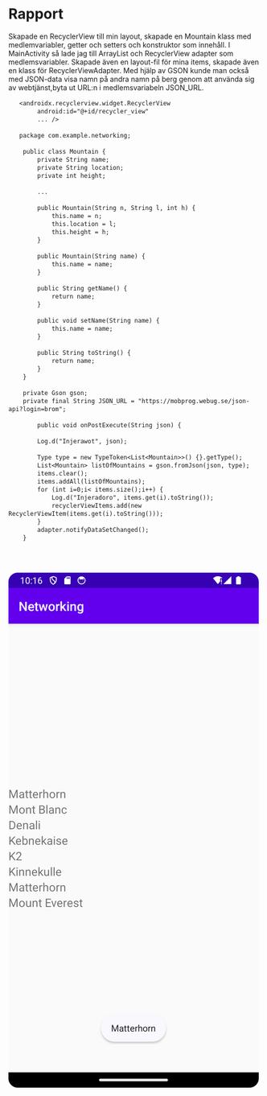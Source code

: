 
# Rapport
Skapade en RecyclerView till min layout, skapade en Mountain klass med medlemvariabler, getter och setters och konstruktor 
som innehåll. I MainActivity så lade jag till ArrayList<Mountain> och RecyclerView adapter som medlemsvariabler. 
Skapade även en layout-fil för mina items, skapade även en klass för RecyclerViewAdapter. Med hjälp av GSON kunde man också med 
JSON-data visa namn på andra namn på berg genom att använda sig av webtjänst,byta ut URL:n i medlemsvariabeln JSON_URL. 


```
   <androidx.recyclerview.widget.RecyclerView
        android:id="@+id/recycler_view"
        ... />
        
   package com.example.networking;

    public class Mountain {
        private String name;
        private String location;
        private int height;
    
        ... 
    
        public Mountain(String n, String l, int h) {
            this.name = n;
            this.location = l;
            this.height = h;
        }
    
        public Mountain(String name) {
            this.name = name;
        }
    
        public String getName() {
            return name;
        }
    
        public void setName(String name) {
            this.name = name;
        }
    
        public String toString() {
            return name;
        }
    }
    
    private Gson gson;
    private final String JSON_URL = "https://mobprog.webug.se/json-api?login=brom";
    
        public void onPostExecute(String json) {

        Log.d("Injerawot", json);

        Type type = new TypeToken<List<Mountain>>() {}.getType();
        List<Mountain> listOfMountains = gson.fromJson(json, type);
        items.clear();
        items.addAll(listOfMountains);
        for (int i=0;i< items.size();i++) {
            Log.d("Injeradoro", items.get(i).toString());
            recyclerViewItems.add(new RecyclerViewItem(items.get(i).toString()));
        }
        adapter.notifyDataSetChanged();
    }


   
```
![](networkbild1.png)

